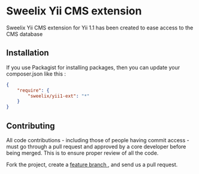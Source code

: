 Sweelix Yii CMS extension
=========================

Sweelix Yii CMS extension for Yii 1.1 has been created to ease access to the CMS database

Installation
------------

If you use Packagist for installing packages, then you can update your composer.json like this :

``` json
{
	"require": {
		"sweelix/yii1-ext": "*"
	}
}
```



Contributing
------------

All code contributions - including those of people having commit access -
must go through a pull request and approved by a core developer before being
merged. This is to ensure proper review of all the code.

Fork the project, create a [feature branch ](http://nvie.com/posts/a-successful-git-branching-model/), and send us a pull request.

